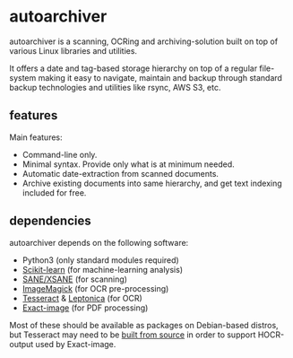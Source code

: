 
# autoarchiver

autoarchiver is a scanning, OCRing and archiving-solution built on top
of various Linux libraries and utilities.

It offers a date and tag-based storage hierarchy on top of a regular
file-system making it easy to navigate, maintain and backup through
standard backup technologies and utilities like rsync, AWS S3, etc.

## features

Main features:

* Command-line only.
* Minimal syntax. Provide only what is at minimum needed.
* Automatic date-extraction from scanned documents.
* Archive existing documents into same hierarchy, and get text
  indexing included for free.

## dependencies

autoarchiver depends on the following software:

* Python3 (only standard modules required)
* [Scikit-learn](http://scikit-learn.org/stable/index.html) (for machine-learning analysis)
* [SANE/XSANE](http://xsane.org/) (for scanning)
* [ImageMagick](http://www.imagemagick.org/script/index.php) (for OCR pre-processing)
* [Tesseract](https://github.com/tesseract-ocr/tesserac) & [Leptonica](http://www.leptonica.org/) (for OCR)
* [Exact-image](http://dl.exactcode.de/oss/exact-image/) (for PDF
  processing)

Most of these should be available as packages on Debian-based distros,
but Tesseract may need to be [built from source](https://github.com/josteink/machine-build/blob/master/profiles/80-documentarchive-deps.conf) in order to support
HOCR-output used by Exact-image.

